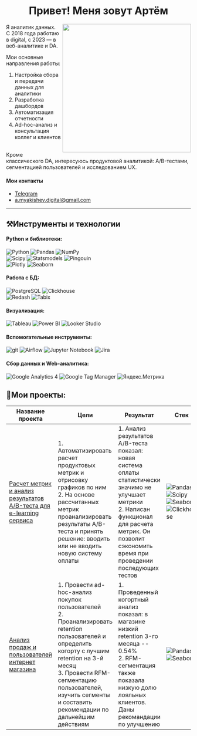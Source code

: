 <h1 align="center"> Привет! Меня зовут Артём</h1>
<img align="right" src="https://i.pinimg.com/originals/f9/57/6f/f9576fca9fc8ef79976a1d6327bbe9ae.gif" width="350">

Я аналитик данных. <br>
С 2018 года работаю в digital, с 2023 — в веб-аналитике и DA. <br>

Мои основные направления работы:
1. Настройка сбора и передачи данных для аналитики 
2. Разработка дашбордов
3. Автоматизация отчетности
4. Ad-hoc-анализ и консультация коллег и клиентов<br><br>
   
Кроме классического DA, интересуюсь продуктовой аналитикой: A/B-тестами, сегментацией пользователей и исследованием UX. 

#### Мои контакты
+ [Telegram](https://t.me/artyom_am)
+ [a.myakishev.digital@gmail.com](mailto:a.myakishev.digital@gmail.com)
--- 
## :hammer_and_pick:Инструменты и технологии 
#### Python и библиотеки:
![Python](https://img.shields.io/badge/Python-3776AB?style=for-the-badge&logo=python&logoColor=FFA500)
![Pandas](https://img.shields.io/badge/pandas-150458?style=for-the-badge&logo=pandas&logoColor=FFA500)
![NumPy](https://img.shields.io/badge/numpy-%23150458?logo=numpy&logoColor=blue&style=for-the-badge)<br>
![Scipy](https://img.shields.io/badge/Scipy-003786?logo=Scipy&logoColor=white&style=for-the-badge)
![Statsmodels](https://img.shields.io/badge/Statsmodels-4051b5?logo=Statsmodels&logoColor=white&style=for-the-badge)
![Pingouin](https://img.shields.io/badge/pingouin-040203?logo=pingouin&logoColor=dbdbdb&style=for-the-badge)<br>
![Plotly](https://img.shields.io/badge/plotly-003786?logo=plotly&logoColor=119dff&style=for-the-badge)
![Seaborn](https://img.shields.io/badge/Seaborn-444876?logo=seaborn&logoColor=white&style=for-the-badge)
#### Работа с БД:
![PostgreSQL](https://img.shields.io/badge/postgresql-4169e1?style=for-the-badge&logo=postgresql&logoColor=white)
![Clickhouse](https://img.shields.io/badge/clickhouse-FFF?style=for-the-badge&logo=Clickhouse&color=333333)<br>
![Redash](https://img.shields.io/badge/Redash-526872?style=for-the-badge&logo=redash&logoColor=ff7964)
![Tabix](https://img.shields.io/badge/tabix-FFF?style=for-the-badge&logo=tabix&color=333333)
#### Визуализация:
![Tableau](https://img.shields.io/badge/Tableau-E97627?style=for-the-badge&logo=Tableau&logoColor=white)
![Power BI](https://img.shields.io/badge/Power_BI-f0c811?style=for-the-badge&logo=powerbi&logoColor=FFA500)
![Looker Studio](https://img.shields.io/badge/Looker_Studio-003786?logo=Lookerstudio&logoColor=white&style=for-the-badge)
#### Вспомогательные инструменты:
![git](https://img.shields.io/badge/GIT-FFF?style=for-the-badge&logo=GIT&color=333333)
![Airflow](https://img.shields.io/badge/airflow-FFF?style=for-the-badge&logo=Apache%20Airflow&color=333333)
![Jupyter Notebook](https://img.shields.io/badge/-Jupyter_Notebook-FFF?style=for-the-badge&logo=Jupyter&color=333333)
![Jira](https://img.shields.io/badge/Jira-0052CC?style=for-the-badge&logo=Jira&logoColor=white)
#### Сбор данных и Web-аналитика:
![Google Analytics 4](https://img.shields.io/badge/Google%20Analytics-E37400?style=for-the-badge&logo=google%20analytics&logoColor=white)
![Google Tag Manager](https://img.shields.io/badge/Google_Tag_Manager-246fdb?style=for-the-badge&logo=yametrika%20analytics&logoColor=white)
![Яндекс.Метрика](https://img.shields.io/badge/Yandex.Metrica-ffd93f?style=for-the-badge&logo=yametrika%20analytics&logoColor=white)

## :scroll:Мои проекты:
| Название проекта                                                                 | Цели                                                                                                                                                            | Результат                                                                                                                                                                                      | Стек                          |
|----------------------------------------------------------------------------------|-----------------------------------------------------------------------------------------------------------------------------------------------------------------|------------------------------------------------------------------------------------------------------------------------------------------------------------------------------------------------|-------------------------------|
| [Расчет метрик и анализ результатов A/B-теста для e-learning сервиса](https://github.com/a-myakishev/e-learning_data_analysis)             | 1. Автоматизировать расчет продуктовых метрик и отрисовку графиков по ним<br>2. На основе рассчитанных метрик проанализировать результаты A/B-теста и принять решение: вводить или не вводить новую систему оплаты | 1. Анализ результатов A/B-теста показал: новая система оплаты статистически значимо не улучшает метрики<br>2. Написан функционал для расчета метрик. Он позволит сэкономить время при проведении последующих тестов | ![Pandas](https://img.shields.io/badge/pandas-150458?style=for-the-badge&logo=pandas&logoColor=FFA500) ![Scipy](https://img.shields.io/badge/Scipy-003786?logo=Scipy&logoColor=white&style=for-the-badge) ![Seaborn](https://img.shields.io/badge/Seaborn-444876?logo=seaborn&logoColor=white&style=for-the-badge) ![Clickhouse](https://img.shields.io/badge/clickhouse-FFF?style=for-the-badge&logo=Clickhouse&color=333333) |
|[Анализ продаж и пользователей интернет магазина](https://github.com/a-myakishev/e_commerce_data_analysis)| 1. Провести ad-hoc-анализ покупок пользователей <br> 2. Проанализировать retention пользователей и определить когорту с лучшим retention на 3-й месяц <br> 3. Провести RFM-сегментацию пользователей, изучить сегменты и составить рекомендации по дальнейшим действиям | 1. Проведенный когортный анализ показал: в магазине низкий retention 3-го месяца -- 0.54% <br> 2. RFM-сегментация также показала низкую долю лояльных клиентов. Даны рекомандации по улучшению | ![Pandas](https://img.shields.io/badge/pandas-150458?style=for-the-badge&logo=pandas&logoColor=FFA500) ![Seaborn](https://img.shields.io/badge/Seaborn-444876?logo=seaborn&logoColor=white&style=for-the-badge) |
